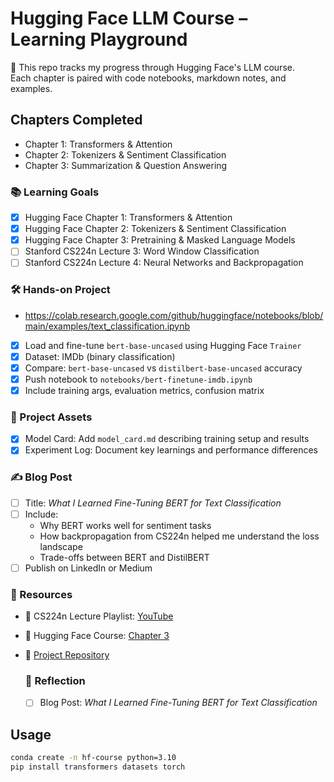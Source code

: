 # Hugging Face LLM Course – Learning Playground

🧪 This repo tracks my progress through Hugging Face's LLM course.  
Each chapter is paired with code notebooks, markdown notes, and examples.

## Chapters Completed
- Chapter 1: Transformers & Attention
- Chapter 2: Tokenizers & Sentiment Classification
- Chapter 3: Summarization & Question Answering  
### 📚 Learning Goals
- [x] Hugging Face Chapter 1: Transformers & Attention
- [x] Hugging Face Chapter 2: Tokenizers & Sentiment Classification
- [X] Hugging Face Chapter 3: Pretraining & Masked Language Models
- [ ] Stanford CS224n Lecture 3: Word Window Classification
- [ ] Stanford CS224n Lecture 4: Neural Networks and Backpropagation

### 🛠️ Hands-on Project
- https://colab.research.google.com/github/huggingface/notebooks/blob/main/examples/text_classification.ipynb
- [X] Load and fine-tune `bert-base-uncased` using Hugging Face `Trainer`
- [X] Dataset: IMDb (binary classification)
- [X] Compare: `bert-base-uncased` vs `distilbert-base-uncased` accuracy
- [X] Push notebook to `notebooks/bert-finetune-imdb.ipynb`
- [X] Include training args, evaluation metrics, confusion matrix

### 📂 Project Assets
- [X] Model Card: Add `model_card.md` describing training setup and results
- [X] Experiment Log: Document key learnings and performance differences

### ✍️ Blog Post
- [ ] Title: *What I Learned Fine-Tuning BERT for Text Classification*
- [ ] Include:
  - Why BERT works well for sentiment tasks
  - How backpropagation from CS224n helped me understand the loss landscape
  - Trade-offs between BERT and DistilBERT
- [ ] Publish on LinkedIn or Medium

### 🔗 Resources
- 📘 CS224n Lecture Playlist: [YouTube](https://www.youtube.com/playlist?list=PLoROMvodv4rOfhqZuo3tORaN6mTq3FRXa)
- 🤗 Hugging Face Course: [Chapter 3](https://huggingface.co/learn/nlp-course/chapter3/3)
- 📁 [Project Repository](https://github.com/Friday-Hackathon/hf-llm-course-playground)

  
  ### 🧠 Reflection
  - [ ] Blog Post: *What I Learned Fine-Tuning BERT for Text Classification*
## Usage
```bash
conda create -n hf-course python=3.10
pip install transformers datasets torch

